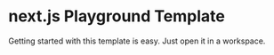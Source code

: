 # next.js Playground Template

Getting started with this template is easy. Just open it in a workspace.
